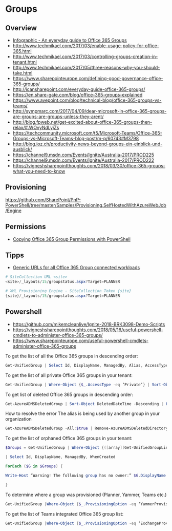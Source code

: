 # Groups

## Overview

- [Infographic - An everyday guide to Office 365 Groups](https://www.jumpto365.com/blog/everyday-guide-to-office-365-groups)
- http://www.techmikael.com/2017/03/enable-usage-policy-for-office-365.html
- http://www.techmikael.com/2017/03/controlling-groups-creation-in-tenant.html
- http://www.techmikael.com/2017/05/three-reasons-why-you-should-take.html
- https://www.sharepointeurope.com/defining-good-governance-office-365-groups/
- http://icansharepoint.com/everyday-guide-office-365-groups/
- https://en.share-gate.com/blog/office-365-groups-explained
- https://www.avepoint.com/blog/technical-blog/office-365-groups-vs-teams/
- http://sympmarc.com/2017/04/09/dear-microsoft-in-office-365-groups-are-groups-are-groups-unless-they-arent/
- http://blog.fpweb.net/get-excited-about-office-365-groups-then-relax/#.WOvyNdLyjZs
- https://techcommunity.microsoft.com/t5/Microsoft-Teams/Office-365-Groups-vs-Microsoft-Teams-blog-post/m-p/60743#M3798
- http://blog.ioz.ch/productivity-news-beyond-groups-ein-einblick-und-ausblick/
- https://channel9.msdn.com/Events/Ignite/Australia-2017/PROD225
- https://channel9.msdn.com/Events/Ignite/Australia-2017/PROD222
- https://vigneshsharepointthoughts.com/2018/03/30/office-365-groups-what-you-need-to-know

## Provisioning

https://github.com/SharePoint/PnP-PowerShell/tree/master/Samples/Provisioning.SelfHostedWithAzureWebJob/Engine

## Permissions

- [Copying Office 365 Group Permissions with PowerShell](https://www.toddklindt.com/blog/Lists/Posts/Post.aspx?List=56f96349-3bb6-4087-94f4-7f95ff4ca81f&ID=808&Web=48e6fdd1-17db-4543-b2f9-6fc7185484fc)

## Tipps

- [Generic URLs for all Office 365 Group connected workloads](https://blog.yannickreekmans.be/generic-urls-for-all-office-365-group-connected-workloads/)

```Powershell
# SiteCollection URL <site>
<site>/_layouts/15/groupstatus.aspx?Target=PLANNER

# XML Provisioning Engine - SiteCollection Token {site}
{site}/_layouts/15/groupstatus.aspx?Target=PLANNER
```

## Powershell

- <https://github.com/mikemcleanlive/Ignite-2018-BRK3098-Demo-Scripts>
- <https://vigneshsharepointthoughts.com/2018/05/16/useful-powershell-cmdlets-to-administer-office-365-groups/>
- <https://www.sharepointeurope.com/useful-powershell-cmdlets-administer-office-365-groups>

To get the list of all the Office 365 groups in descending order:

```Powershell
Get-UnifiedGroup | Select Id, DisplayName, ManagedBy, Alias, AccessType, WhenCreated, @{Expression={([array](Get-UnifiedGroupLinks -Identity $_.Id -LinkType Members)).Count }; Label=’Members’} | Sort-Object whencreated | Format-Table displayname, alias, managedby, Members, accesstype, whencreated
```

To get the list of all private Office 365 groups in your tenant:

```Powershell
Get-UnifiedGroup | Where-Object {$_.AccessType -eq ‘Private’} | Sort-Object whencreated | Format-Table displayname, alias, managedby, accesstype, whencreated
``` 

To get list of deleted Office 365 groups in descending order:

```Powershell
Get-AzureADMSDeletedGroup | Sort-Object DeletedDateTime -Descending | Format-Table Id, DisplayName, Description, Visibility, DeletedDateTime
```

How to resolve the error The alias is being used by another group in your organization

```Powershell
Get-AzureADMSDeletedGroup -All:$true | Remove-AzureADMSDeletedDirectoryObject
```

To get the list of orphaned Office 365 groups in your tenant:

```Powershell
$Groups = Get-UnifiedGroup | Where-Object {([array](Get-UnifiedGroupLinks -Identity $_.Id -LinkType Owners)).Count -eq 0} `

| Select Id, DisplayName, ManagedBy, WhenCreated

ForEach ($G in $Groups) {

Write-Host “Warning! The following group has no owner:” $G.DisplayName

}
```

To determine where a group was provisioned (Planner, Yammer, Teams etc.)

```Powershell
Get-UnifiedGroup |Where-Object {$_.ProvisioningOption -eq ‘YammerProvisioning’} |select DisplayName,Alias,ProvisioningOption,GroupSKU,SharePointSiteUrl,SharePointDocumentsUrl,AccessType
```

To get the list of Teams integrated Office 365 group list:

```Powershell
Get-UnifiedGroup |Where-Object {$_.ProvisioningOption -eq ‘ExchangeProvisioningFlags:481’}|select DisplayName,Alias,ProvisioningOption,GroupSKU,SharePointSiteUrl,SharePointDocumentsUrl,AccessType
```
